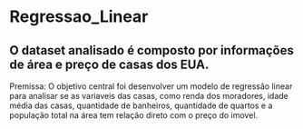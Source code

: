 # Regressao_Linear

## O dataset analisado é composto por informações de área e preço de casas dos EUA.

Premissa: O objetivo central foi desenvolver um modelo de regressão linear para analisar se as variaveis das casas, como renda dos moradores, idade média das casas, quantidade de banheiros, quantidade de quartos e a população total na área tem relação direto com o preço do imovel.
